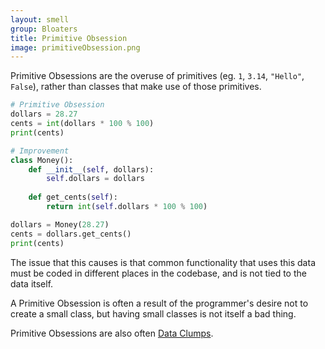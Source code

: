 ```yaml
---
layout: smell
group: Bloaters
title: Primitive Obsession
image: primitiveObsession.png
---
```

Primitive Obsessions are the overuse of primitives (eg. `1`, `3.14`, `"Hello"`, `False`), rather than classes that make use of those primitives.

~~~ python
# Primitive Obsession
dollars = 28.27
cents = int(dollars * 100 % 100)
print(cents)

# Improvement
class Money():
    def __init__(self, dollars):
        self.dollars = dollars
    
    def get_cents(self):
        return int(self.dollars * 100 % 100)

dollars = Money(28.27)
cents = dollars.get_cents()
print(cents)
~~~

The issue that this causes is that common functionality that uses this data must be coded in different places in the codebase, and is not tied to the data itself.

A Primitive Obsession is often a result of the programmer's desire not to create a small class, but having small classes is not itself a bad thing.

Primitive Obsessions are also often [Data Clumps](data-clump).
